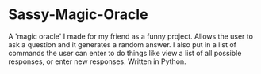 # Sassy-Magic-Oracle
A 'magic oracle' I made for my friend as a funny project. Allows the user to ask a question and it generates a random answer. I also put in a list of commands the user can enter to do things like view a list of all possible responses, or enter new responses. 
Written in Python.
